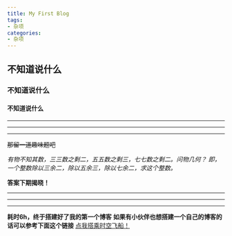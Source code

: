 ```yaml
---
title: My First Blog
tags: 
- 杂项
categories:
- 杂项
---
```



## 不知道说什么
### 不知道说什么
#### 不知道说什么


*****
*****
*****

~~那留一道趣味题吧~~

*有物不知其数，三三数之剩二，五五数之剩三，七七数之剩二。问物几何？*
*即，一个整数除以三余二，除以五余三，除以七余二，求这个整数。*

**答案下期揭晓！**

*****
*****
*****

**耗时6h，终于搭建好了我的第一个博客**
**如果有小伙伴也想搭建一个自己的博客的话可以参考下面这个链接**
[点我搭乘时空飞船！](https://www.yunyoujun.cn/share/how-to-build-your-site/)
